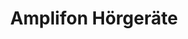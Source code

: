 ---
title: "Amplifon Hörgeräte"
url: /saarbruecken/amplifon-hoergeraete-saarbruecker-strasse/
shop: Hörgeräte
---